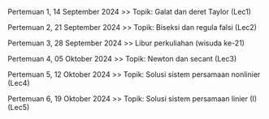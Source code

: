 Pertemuan 1, 14 September 2024 >> Topik: Galat dan deret Taylor (Lec1)

Pertemuan 2, 21 September 2024 >> Topik: Biseksi dan regula falsi (Lec2)

Pertemuan 3, 28 September 2024 >> Libur perkuliahan (wisuda ke-21)

Pertemuan 4, 05 Oktober 2024   >> Topik: Newton dan secant (Lec3)

Pertemuan 5, 12 Oktober 2024   >> Topik: Solusi sistem persamaan nonlinier (Lec4)

Pertemuan 6, 19 Oktober 2024   >> Topik: Solusi sistem persamaan linier (I) (Lec5)
